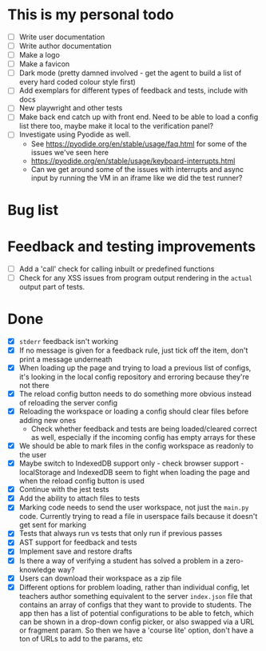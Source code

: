 # This is my personal todo
- [ ] Write user documentation
- [ ] Write author documentation
- [ ] Make a logo
- [ ] Make a favicon
- [ ] Dark mode (pretty damned involved - get the agent to build a list of every hard coded colour style first)
- [ ] Add exemplars for different types of feedback and tests, include with docs
- [ ] New playwright and other tests
- [ ] Make back end catch up with front end. Need to be able to load a config list there too, maybe make it local to the verification panel?
- [ ] Investigate using Pyodide as well.
  - See https://pyodide.org/en/stable/usage/faq.html for some of the issues we've seen here
  - https://pyodide.org/en/stable/usage/keyboard-interrupts.html
  - Can we get around some of the issues with interrupts and async input by running the VM in an iframe like we did the test runner?

# Bug list

# Feedback and testing improvements
- [ ] Add a 'call' check for calling inbuilt or predefined functions
- [ ] Check for any XSS issues from program output rendering in the `actual` output part of tests.

# Done
- [x] `stderr` feedback isn't working
- [x] If no message is given for a feedback rule, just tick off the item, don't print a message underneath
- [x] When loading up the page and trying to load a previous list of configs, it's looking in the local config repository and erroring because they're not there
- [x] The reload config button needs to do something more obvious instead of reloading the server config
- [x] Reloading the workspace or loading a config should clear files before adding new ones
    - Check whether feedback and tests are being loaded/cleared correct as well, especially if the incoming config has empty arrays for these
- [x] We should be able to mark files in the config workspace as readonly to the user
- [x] Maybe switch to IndexedDB support only - check browser support - localStorage and IndexedDB seem to fight when loading the page and when the reload config button is used
- [x] Continue with the jest tests
- [x] Add the ability to attach files to tests
- [x] Marking code needs to send the user workspace, not just the `main.py` code. Currently trying to read a file in userspace fails because it doesn't get sent for marking
- [x] Tests that always run vs tests that only run if previous passes
- [x] AST support for feedback and tests
- [x] Implement save and restore drafts
- [x] Is there a way of verifying a student has solved a problem in a zero-knowledge way?
- [x] Users can download their workspace as a zip file
- [x] Different options for problem loading, rather than individual config, let teachers author something equivalent to the server `index.json` file that contains an array of configs that they want to provide to students. The app then has a list of potential configurations to be able to fetch, which can be shown in a drop-down config picker, or also swapped via a URL or fragment param. So then we have a 'course lite' option, don't have a ton of URLs to add to the params, etc
